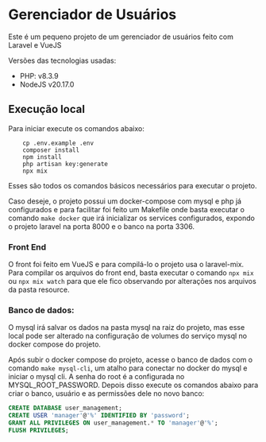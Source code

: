# Gerenciador de Usuários

Este é um pequeno projeto de um gerenciador de usuários feito com Laravel e VueJS

Versões das tecnologias usadas:
* PHP: v8.3.9
* NodeJS v20.17.0

## Execução local

Para iniciar execute os comandos abaixo:

```shell
    cp .env.example .env
	composer install
	npm install
	php artisan key:generate
	npx mix
```

Esses são todos os comandos básicos necessários para executar o projeto.

Caso deseje, o projeto possui um docker-compose com mysql e php já configurados e para facilitar foi feito um Makefile onde basta executar o comando `make docker` que irá inicializar os services configurados, expondo o projeto laravel na porta 8000 e o banco na porta 3306.

### Front End

O front foi feito em VueJS e para compilá-lo o projeto usa o laravel-mix. Para compilar os arquivos do front end, basta executar o comando `npx mix` ou `npx mix watch` para que ele fico observando por alterações nos arquivos da pasta resource.

### Banco de dados:

O mysql irá salvar os dados na pasta mysql na raiz do projeto, mas esse local pode ser alterado na configuração de volumes do serviço mysql no docker compose do projeto.

Após subir o docker compose do projeto, acesse o banco de dados com o comando `make mysql-cli`, um atalho para conectar no docker do mysql e iniciar o mysql cli. A senha do root é a configurada no MYSQL_ROOT_PASSWORD. Depois disso execute os comandos abaixo para criar o banco, usuário e as permissões dele no novo banco:

```sql
CREATE DATABASE user_management;
CREATE USER 'manager'@'%' IDENTIFIED BY 'password';
GRANT ALL PRIVILEGES ON user_management.* TO 'manager'@'%';
FLUSH PRIVILEGES;
```
